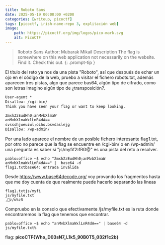 ```yaml
---
title: Roboto Sans
date: 2025-05-19 00:00:00 +0200
categories: [writeup, picoctf]
tags: [picoctf, irish-name-repo 3, explitación web]     
image:
    path: https://picoctf.org/img/logos/pico-mark.svg
    alt: PicoCTF
---
```


>Roboto Sans
Author: Mubarak Mikail
Description
The flag is somewhere on this web application not necessarily on the website. Find it. Check this out.
{: .prompt-tip }


El título del reto ya nos da una pista "Roboto", así que después de echar un ojo en el código de la web, pruebo a visitar 
el fichero robots.txt, además aparecen tres pistas, algo que parece bas64, algún tipo de cifrado, como son letras imagino algún tipo de 
¿transposición?.

```html
User-agent *
Disallow: /cgi-bin/
Think you have seen your flag or want to keep looking.

ZmxhZzEudHh0;anMvbXlmaW
anMvbXlmaWxlLnR4dA==
svssshjweuiwl;oiho.bsvdaslejg
Disallow: /wp-admin/
```

Por una lado aparece el nombre de un posible fichero interesante flag1.txt, por otro no parece que la flag se encuentre en /cgi-bin/ o en /wp-admin/ una pregunta es saber si "js/myfif2זfRG@" es una pista del reto a resolver.

```
pablo☠office ~$ echo "ZmxhZzEudHh0;anMvbXlmaW
anMvbXlmaWxlLnR4dA==" |  base64 -d  
flag1.txtbase64: entrada inválida
```

Desde https://www.base64decode.org/ voy provando los fragmentos hasta que me doy cuenta de que realmente puede hacerlo separando las líneas

```
flag1.txtjs/myfi
js/myfile.txt
,z/u%z8
```

Compruebo en la consolo que efectivamente /js/myfile.txt es la ruta donde encontraremos la flag que tenemos que encontrar. 
```
pablo☠office ~$ echo "anMvbXlmaWxlLnR4dA==" | base64 -d
js/myfile.txt% 

```

flag: **picoCTF{Who_D03sN7_L1k5_90B0T5_032f1c2b}**
